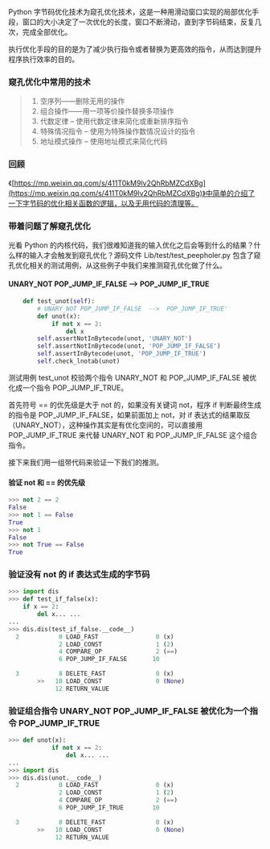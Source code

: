 Python 字节码优化技术为窥孔优化技术，这是一种用滑动窗口实现的局部优化手段，窗口的大小决定了一次优化的长度，窗口不断滑动，直到字节码结束，反复几次，完成全部优化。

执行优化手段的目的是为了减少执行指令或者替换为更高效的指令，从而达到提升程序执行效率的目的。

### 窥孔优化中常用的技术

> 1. 空序列——删除无用的操作  
> 2. 组合操作——用一项等价操作替换多项操作  
> 3. 代数定律 – 使用代数定律来简化或重新排序指令  
> 4. 特殊情况指令 – 使用为特殊操作数情况设计的指令  
> 5. 地址模式操作 – 使用地址模式来简化代码  

### 回顾

《[https://mp.weixin.qq.com/s/411T0kM9lv2QhRbMZCdXBg](https://mp.weixin.qq.com/s/411T0kM9lv2QhRbMZCdXBg)》中简单的介绍了一下字节码的优化相关函数的逻辑，以及无用代码的清理等。

### 带着问题了解窥孔优化

光看 Python 的内核代码，我们很难知道我的输入优化之后会等到什么的结果？什么样的输入才会触发到窥孔优化？源码文件 Lib/test/test_peepholer.py 包含了窥孔优化相关的测试用例，从这些例子中我们来推测窥孔优化做了什么。

####  UNARY_NOT POP_JUMP_IF_FALSE  -->  POP_JUMP_IF_TRUE

```python
    def test_unot(self):
        # UNARY_NOT POP_JUMP_IF_FALSE  -->  POP_JUMP_IF_TRUE'
        def unot(x):
            if not x == 2:
                del x
        self.assertNotInBytecode(unot, 'UNARY_NOT')
        self.assertNotInBytecode(unot, 'POP_JUMP_IF_FALSE')
        self.assertInBytecode(unot, 'POP_JUMP_IF_TRUE')
        self.check_lnotab(unot)
```

测试用例 test_unot 校验两个指令 UNARY_NOT 和 POP_JUMP_IF_FALSE 被优化成一个指令 POP_JUMP_IF_TRUE。

首先符号 == 的优先级是大于 not 的，如果没有关键词 not，程序 if 判断最终生成的指令是 POP_JUMP_IF_FALSE，如果前面加上 not，对 if 表达式的结果取反（UNARY_NOT），这种操作其实是有优化空间的，可以直接用 POP_JUMP_IF_TRUE 来代替  UNARY_NOT 和 POP_JUMP_IF_FALSE 这个组合指令。

接下来我们用一组带代码来验证一下我们的推测。

#### 验证 not 和 == 的优先级

```python
>>> not 2 == 2
False
>>> not 1 == False
True
>>> not 1
False
>>> not True == False
True
```

### 验证没有 not 的 if 表达式生成的字节码

```python
>>> import dis
>>> def test_if_false(x):
    if x == 2:
        del x... ...
...
>>> dis.dis(test_if_false.__code__)
  2           0 LOAD_FAST                0 (x)
              2 LOAD_CONST               1 (2)
              4 COMPARE_OP               2 (==)
              6 POP_JUMP_IF_FALSE       10

  3           8 DELETE_FAST              0 (x)
        >>   10 LOAD_CONST               0 (None)
             12 RETURN_VALUE
```

### 验证组合指令 UNARY_NOT POP_JUMP_IF_FALSE  被优化为一个指令 POP_JUMP_IF_TRUE

```python
>>> def unot(x):
            if not x == 2:
                del x... ...
...
>>> import dis
>>> dis.dis(unot.__code__)
  2           0 LOAD_FAST                0 (x)
              2 LOAD_CONST               1 (2)
              4 COMPARE_OP               2 (==)
              6 POP_JUMP_IF_TRUE        10

  3           8 DELETE_FAST              0 (x)
        >>   10 LOAD_CONST               0 (None)
             12 RETURN_VALUE
```